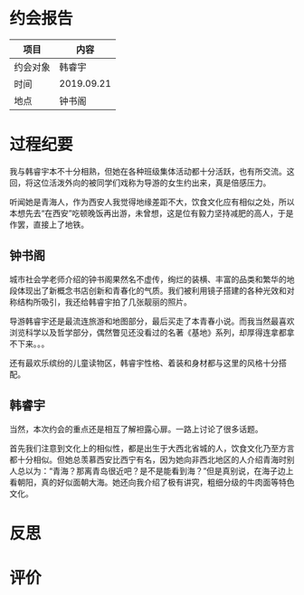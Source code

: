 # 约会报告

项目 | 内容
------------ | -------------
约会对象 | 韩睿宇
时间 | 2019.09.21
地点 | 钟书阁

# 过程纪要

我与韩睿宇本不十分相熟，但她在各种班级集体活动都十分活跃，也有所交流。这回，将这位活泼外向的被同学们戏称为导游的女生约出来，真是倍感压力。

听闻她是青海人，作为西安人我觉得地缘差距不大，饮食文化应有相似之处，所以本想先去“在西安”吃顿晚饭再出游，未曾想，这是位有毅力坚持减肥的高人，于是作罢，直接上了地铁。

## 钟书阁

城市社会学老师介绍的钟书阁果然名不虚传，绚烂的装横、丰富的品类和繁华的地段体现出了新概念书店创新和青春化的气质。我们被利用镜子搭建的各种光效和对称结构所吸引，我还给韩睿宇拍了几张靓丽的照片。

导游韩睿宇还是最流连旅游和地图部分，最后买走了本青春小说。而我当然最喜欢浏览科学以及哲学部分，偶然瞥见还没看过的名著《基地》系列，却厚得连拿都拿不下来。。。

还有最欢乐缤纷的儿童读物区，韩睿宇性格、着装和身材都与这里的风格十分搭配。

## 韩睿宇

当然，本次约会的重点还是相互了解袒露心扉。一路上讨论了很多话题。

首先我们注意到文化上的相似性，都是出生于大西北省城的人，饮食文化乃至方言都十分相似。但她总羡慕西安比西宁有名，因为她向非西北地区的人介绍青海时别人总以为：“青海？那离青岛很近吧？是不是能看到海？”但是真别说，在海子边上看朝阳，真的好似面朝大海。她还向我介绍了极有讲究，粗细分级的牛肉面等特色文化。

# 反思

# 评价
